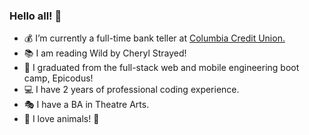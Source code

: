 ### Hello all! 👋


- :moneybag: I’m currently a full-time bank teller at <a href="https://www.columbiacu.org/">Columbia Credit Union.</a>
- :books:  I am reading Wild by Cheryl Strayed!
- :space_invader: I graduated from the full-stack web and mobile engineering boot camp, Epicodus!
- :computer: I have 2 years of professional coding experience.
- :performing_arts: I have a BA in Theatre Arts.
- :sloth: I love animals! :seedling:
